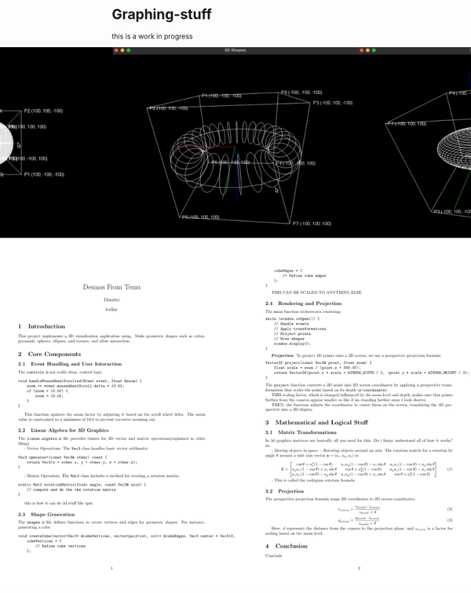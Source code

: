 # Graphing-stuff



this is a work in progress  
<div style="display: flex; justify-content: center;">
    <img src="demos/demo1.gif" width="500">
        <img src="demos/demo2.gif" width="500">
        <img src="demos/demo3.gif" width="500">
</div>

<div style="display: flex; justify-content: center;">
    <img src="docImages/page_1.png">
    <img src="docImages/page_2.png">
    
</div>

